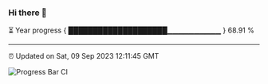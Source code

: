 ### Hi there 👋

⏳ Year progress { ████████████████████▁▁▁▁▁▁▁▁▁▁ } 68.91 %

---

⏰ Updated on Sat, 09 Sep 2023 12:11:45 GMT

![Progress Bar CI](https://github.com/Shyam-Makwana/GitHub-Actions-Demo/workflows/Progress%20Bar%20CI/badge.svg)
